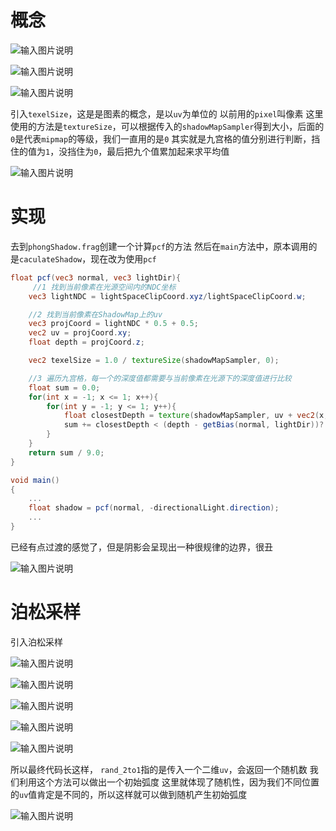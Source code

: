 # 概念

![输入图片说明](/imgs/2025-02-26/v9skIEn2B1oTFxAx.png)

![输入图片说明](/imgs/2025-02-26/QcwymgPDZ868xQwW.png)

![输入图片说明](/imgs/2025-02-26/aoL9xIRPTHoDHuEM.png)

引入`texelSize`，这是是图素的概念，是以`uv`为单位的
以前用的`pixel`叫像素
这里使用的方法是`textureSize`，可以根据传入的`shadowMapSampler`得到大小，后面的`0`是代表`mipmap`的等级，我们一直用的是`0`
其实就是九宫格的值分别进行判断，挡住的值为`1`，没挡住为`0`，最后把九个值累加起来求平均值

![输入图片说明](/imgs/2025-02-26/g3SNfD41FKDMGYP5.png)

# 实现
去到`phongShadow.frag`创建一个计算`pcf`的方法
然后在`main`方法中，原本调用的是`caculateShadow`，现在改为使用`pcf`
```glsl
float pcf(vec3 normal, vec3 lightDir){
	 //1 找到当前像素在光源空间内的NDC坐标
	vec3 lightNDC = lightSpaceClipCoord.xyz/lightSpaceClipCoord.w;

	//2 找到当前像素在ShadowMap上的uv
	vec3 projCoord = lightNDC * 0.5 + 0.5;
	vec2 uv = projCoord.xy;
	float depth = projCoord.z;

	vec2 texelSize = 1.0 / textureSize(shadowMapSampler, 0);

	//3 遍历九宫格，每一个的深度值都需要与当前像素在光源下的深度值进行比较
	float sum = 0.0;
	for(int x = -1; x <= 1; x++){
		for(int y = -1; y <= 1; y++){
			float closestDepth = texture(shadowMapSampler, uv + vec2(x, y) * texelSize).r;
			sum += closestDepth < (depth - getBias(normal, lightDir))? 1.0:0.0;
		}
	}
	return sum / 9.0;
}

void main()
{
	...
	float shadow = pcf(normal, -directionalLight.direction);
	...
}
```
已经有点过渡的感觉了，但是阴影会呈现出一种很规律的边界，很丑

![输入图片说明](/imgs/2025-02-26/9r0eedg2AfIPoLR3.png)

# 泊松采样
引入泊松采样

![输入图片说明](/imgs/2025-02-26/KgroWOfL0LtCZeP9.png)

![输入图片说明](/imgs/2025-02-26/TPLgOdeIKnC9BCVI.png)

![输入图片说明](/imgs/2025-02-26/rwhS3LYRHuiBfLsN.png)

![输入图片说明](/imgs/2025-02-26/7IanlScIbyqtuxbR.png)

![输入图片说明](/imgs/2025-02-26/NIG0x44D7duFjuqr.png)

所以最终代码长这样，
`rand_2to1`指的是传入一个二维`uv`，会返回一个随机数
我们利用这个方法可以做出一个初始弧度
这里就体现了随机性，因为我们不同位置的`uv`值肯定是不同的，所以这样就可以做到随机产生初始弧度

![输入图片说明](/imgs/2025-02-26/acYq2vLVEPRdYAXo.png)
<!--stackedit_data:
eyJoaXN0b3J5IjpbLTE2ODMyNjgyNTUsLTIxMDY0NTE2OTEsLT
E5MjI5NjY3NDIsMTE2MDM2MTkxNSwxNjc2NTY1MjExLDc1NDg4
MDY3NV19
-->